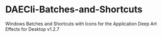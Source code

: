 # DAECli-Batches-and-Shortcuts
Windows Batches and Shortcuts with Icons for the Application Deep Art Effects for Desktop v1.2.7
